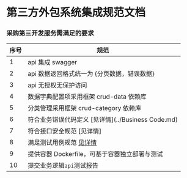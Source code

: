 # 第三方外包系统集成规范文档

### 采购第三开发服务需满足的要求

| 序号 | 规范                                          |
| ---- | --------------------------------------------- |
| 1    | api 集成 swagger                              |
| 2    | api 数据返回格式统一为  {分页数据，错误数据}        |
| 3    | api 无授权无保护访问                           |
| 4    | 数据字典配置项采用框架 crud-data 依赖库       |
| 5    | 分类管理采用框架  crud-category  依赖库       |
| 6    | 符合业务错误代码定义 [见详情](../Business Code.md) |
| 7    | 符合接口安全规范 [见详情]                     |
| 8    | 满足测试用例规范 [见详情](./标准测试用例.md)                    |
| 9    | 提供容器 Dockerfile，可基于容器独立部署与测试 |
| 10   | 提交业务逻辑`api`测试报告                     |
